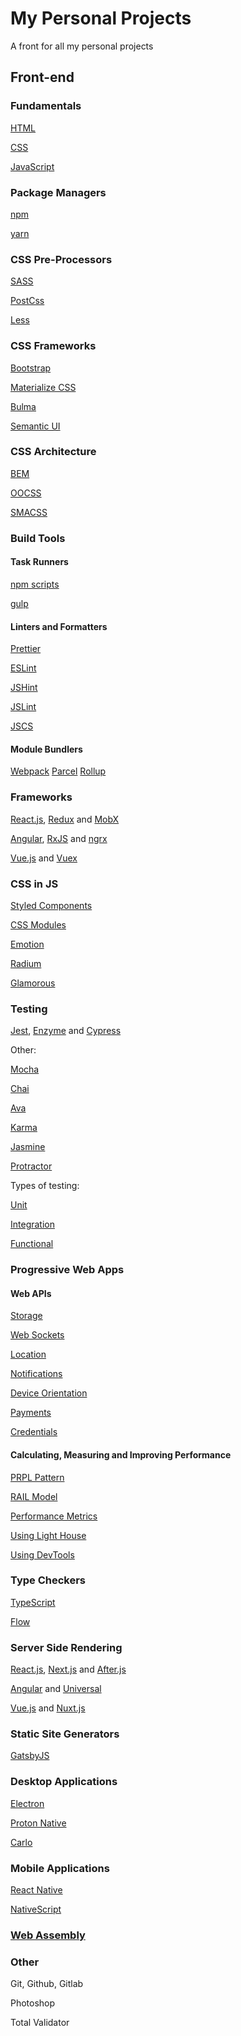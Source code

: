 # My Personal Projects
A front for all my personal projects

## Front-end
### Fundamentals

[HTML](https://github.com/cassas00/fundamentals)

[CSS](https://github.com/cassas00/fundamentals)

[JavaScript](https://github.com/cassas00/fundamentals)

### Package Managers

[npm]()

[yarn]()

### CSS Pre-Processors

[SASS]()

[PostCss]()

[Less]()

### CSS Frameworks

[Bootstrap]()

[Materialize CSS]()

[Bulma]()

[Semantic UI]()

### CSS Architecture

[BEM]()

[OOCSS]()

[SMACSS]()

### Build Tools
#### Task Runners

[npm scripts]()

[gulp]()

#### Linters and Formatters

[Prettier]()

[ESLint]()

[JSHint]()

[JSLint]()

[JSCS]()

#### Module Bundlers

[Webpack]()
[Parcel]()
[Rollup]()

### Frameworks

[React.js](), [Redux]() and [MobX]()

[Angular](), [RxJS]() and [ngrx]()

[Vue.js]() and [Vuex]()

### CSS in JS

[Styled Components]()

[CSS Modules]()

[Emotion]()

[Radium]()

[Glamorous]()

### Testing

[Jest](), [Enzyme]() and [Cypress]()

Other:

[Mocha]()

[Chai]()

[Ava]()

[Karma]()

[Jasmine]()

[Protractor]()

Types of testing:

[Unit]()

[Integration]()

[Functional]()

### Progressive Web Apps

#### Web APIs
[Storage]()

[Web Sockets]()

[Location]()

[Notifications]()

[Device Orientation]()

[Payments]()

[Credentials]()

#### Calculating, Measuring and Improving Performance

[PRPL Pattern]()

[RAIL Model]()

[Performance Metrics]()

[Using Light House]()

[Using DevTools]()

### Type Checkers

[TypeScript]()

[Flow]()

### Server Side Rendering

[React.js](), [Next.js]() and [After.js]()

[Angular]() and [Universal]()

[Vue.js]() and [Nuxt.js]()

### Static Site Generators

[GatsbyJS]()

### Desktop Applications

[Electron]()

[Proton Native]()

[Carlo]()

### Mobile Applications

[React Native]()

[NativeScript]()

### [Web Assembly]()

### Other

Git, Github, Gitlab

Photoshop

Total Validator
